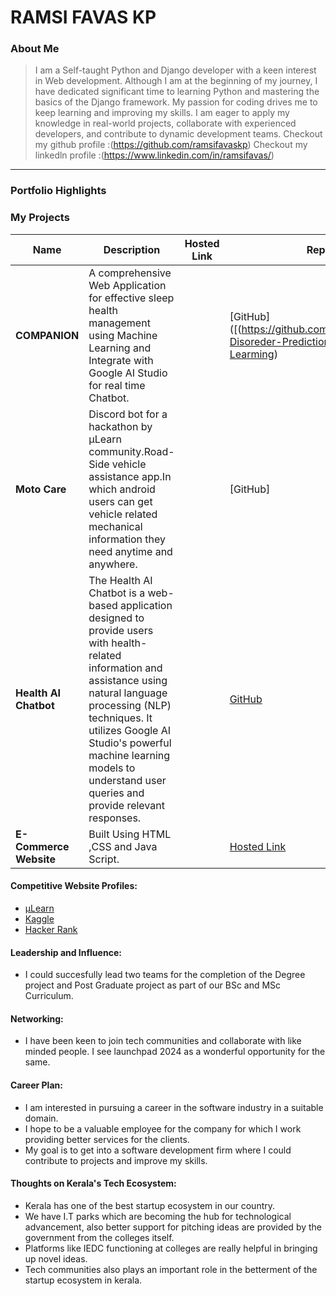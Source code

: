 # RAMSI FAVAS KP

### About Me

> I am a Self-taught Python and Django developer with a keen interest in Web development. Although I am at the beginning of my journey, I have dedicated significant time to learning Python and mastering the basics of the Django framework. My passion for coding drives me to keep learning and improving my skills. I am eager to apply my knowledge in real-world projects, collaborate with experienced developers, and contribute to dynamic development teams.
Checkout my github profile :(https://github.com/ramsifavaskp) Checkout my linkedln profile :(https://www.linkedin.com/in/ramsifavas/)

---

### Portfolio Highlights

### My Projects

| Name              | Description                                             | Hosted Link | Repo Link                                             |
|-------------------|---------------------------------------------------------|-------------|-------------------------------------------------------|
| **COMPANION**         |A comprehensive Web Application for effective sleep health management using Machine Learning and Integrate with Google AI Studio for real time Chatbot.|             | [GitHub]([(https://github.com/ramsifavaskp/Sleep-Disoreder-Prediction-Using-Machine-Learming) |
| **Moto Care** | Discord bot for a hackathon by μLearn community.Road-Side vehicle assistance app.In which android users can get vehicle related mechanical information they need anytime and anywhere.        |             | [GitHub] |
| **Health AI Chatbot** | The Health AI Chatbot is a web-based application designed to provide users with health-related information and assistance using natural language processing (NLP) techniques. It utilizes Google AI Studio's powerful machine learning models to understand user queries and provide relevant responses.|             | [GitHub](https://github.com/ramsifavaskp/Health-AI-Chatbot) |
| **E-Commerce Website** | Built Using HTML ,CSS and Java Script.|             | [Hosted Link](https://github.com/ramsifavaskp/prime-video-clone)|


#### Competitive Website Profiles:

- [μLearn](https://app.mulearn.org/profile/ramsifavaskp@mulearn)
- [Kaggle](https://www.kaggle.com/ramsifavaskp)
- [Hacker Rank](https://www.hackerrank.com/profile/ramsifavaskrp)


#### Leadership and Influence:

- I could succesfully lead two teams for the completion of the Degree project and Post Graduate project as part of our BSc and MSc Curriculum.

#### Networking:

- I have been keen to join tech communities and collaborate with like minded people. I see launchpad 2024 as a wonderful opportunity for the same.

#### Career Plan:

- I am interested in pursuing a career in the software industry in a suitable domain.
- I hope to be a valuable employee for the company for which I work providing better services for the clients.
- My goal is to get into a software development firm where I could contribute to projects and improve my skills.

#### Thoughts on Kerala's Tech Ecosystem:

- Kerala has one of the best startup ecosystem in our country.
- We have I.T parks which are becoming the hub for technological advancement, also better support for pitching ideas are provided by the government from the colleges itself.
- Platforms like IEDC functioning at colleges are really helpful in bringing up novel ideas.
- Tech communities also plays an important role in the betterment of the startup ecosystem in kerala.
